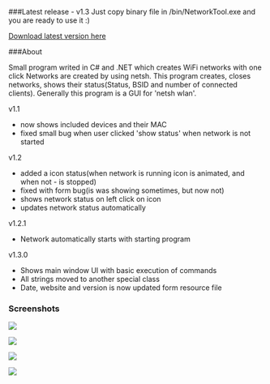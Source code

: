 ###Latest release - v1.3
Just copy binary file in /bin/NetworkTool.exe and you are ready to use it :)

[Download latest version here](https://github.com/amorphix/NetworkTool/releases/tag/v1.3)

###About

Small program writed in C# and .NET which creates WiFi networks with one click
Networks are created by using netsh. This program creates, closes networks, 
shows their status(Status, BSID and number of connected clients). Generally this
program is a GUI for 'netsh wlan'.

v1.1

* now shows included devices and their MAC
* fixed small bug when user clicked 'show status' when network is not started

v1.2
* added a icon status(when network is running icon is animated, and when not - is stopped)
* fixed with form bug(is was showing sometimes, but now not)
* shows network status on left click on icon
* updates network status automatically

v1.2.1
* Network automatically starts with starting program

v1.3.0
* Shows main window UI with basic execution of commands
* All strings moved to another special class
* Date, website and version is now updated form resource file

### Screenshots
![](http://i.imgur.com/OL5caX1.png "")

![](http://i.imgur.com/xAPL12o.png?1 "")

![](http://i.imgur.com/SdGQ8Cj.png "")

![](http://i.imgur.com/dhtng2T.png "")


